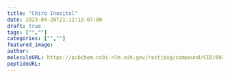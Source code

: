 ```yaml
---
title: "Chiro Inositol"
date: 2023-04-20T21:12:12-07:00
draft: true
tags: ["",""]
categories: ["",""]
featured_image: 
author: 
moleculeURL: https://pubchem.ncbi.nlm.nih.gov/rest/pug/compound/CID/892/record/SDF/?record_type=3d&response_type=display
peptideURL:
---
```

